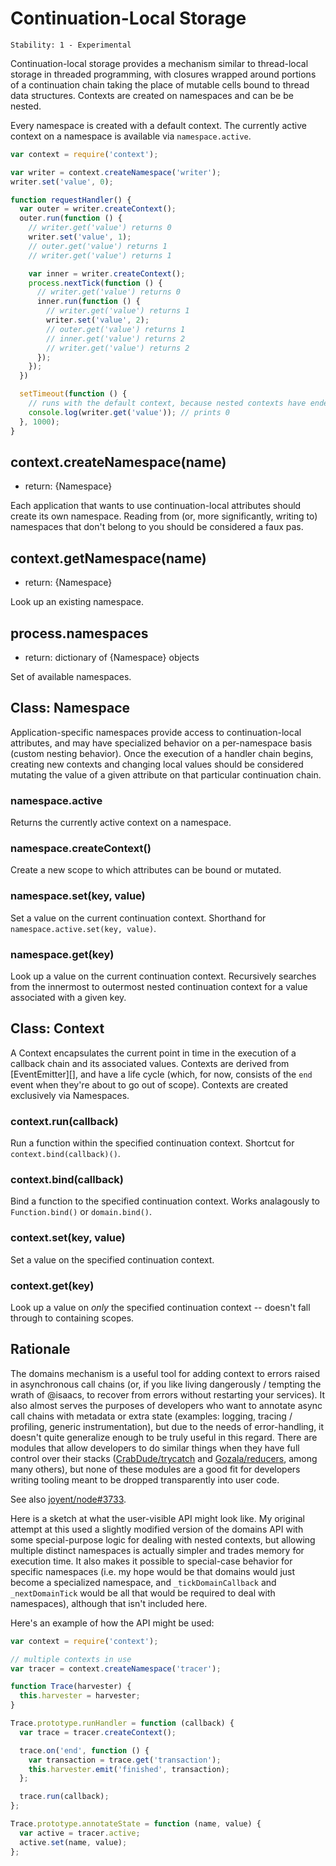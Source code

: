 # Continuation-Local Storage

    Stability: 1 - Experimental

Continuation-local storage provides a mechanism similar to thread-local storage
in threaded programming, with closures wrapped around portions of a
continuation chain taking the place of mutable cells bound to thread data
structures. Contexts are created on namespaces and can be be nested.

Every namespace is created with a default context. The currently active
context on a namespace is available via `namespace.active`.

```javascript
var context = require('context');

var writer = context.createNamespace('writer');
writer.set('value', 0);

function requestHandler() {
  var outer = writer.createContext();
  outer.run(function () {
    // writer.get('value') returns 0
    writer.set('value', 1);
    // outer.get('value') returns 1
    // writer.get('value') returns 1

    var inner = writer.createContext();
    process.nextTick(function () {
      // writer.get('value') returns 0
      inner.run(function () {
        // writer.get('value') returns 1
        writer.set('value', 2);
        // outer.get('value') returns 1
        // inner.get('value') returns 2
        // writer.get('value') returns 2
      });
    });
  })

  setTimeout(function () {
    // runs with the default context, because nested contexts have ended
    console.log(writer.get('value')); // prints 0
  }, 1000);
}
```

## context.createNamespace(name)

* return: {Namespace}

Each application that wants to use continuation-local attributes should create
its own namespace. Reading from (or, more significantly, writing to) namespaces
that don't belong to you should be considered a faux pas.

## context.getNamespace(name)

* return: {Namespace}

Look up an existing namespace.

## process.namespaces

* return: dictionary of {Namespace} objects

Set of available namespaces.

## Class: Namespace

Application-specific namespaces provide access to continuation-local
attributes, and may have specialized behavior on a per-namespace basis (custom
nesting behavior). Once the execution of a handler chain begins, creating new
contexts and changing local values should be considered mutating the value of a
given attribute on that particular continuation chain.

### namespace.active

Returns the currently active context on a namespace.

### namespace.createContext()

Create a new scope to which attributes can be bound or mutated.

### namespace.set(key, value)

Set a value on the current continuation context. Shorthand for
`namespace.active.set(key, value)`.

### namespace.get(key)

Look up a value on the current continuation context. Recursively searches from
the innermost to outermost nested continuation context for a value associated
with a given key.

## Class: Context

A Context encapsulates the current point in time in the execution of a callback
chain and its associated values. Contexts are derived from [EventEmitter][],
and have a life cycle (which, for now, consists of the `end` event when they're
about to go out of scope). Contexts are created exclusively via Namespaces.

### context.run(callback)

Run a function within the specified continuation context. Shortcut for
`context.bind(callback)()`.

### context.bind(callback)

Bind a function to the specified continuation context. Works analagously to
`Function.bind()` or `domain.bind()`.

### context.set(key, value)

Set a value on the specified continuation context.

### context.get(key)

Look up a value on *only* the specified continuation context -- doesn't fall
through to containing scopes.

## Rationale

The domains mechanism is a useful tool for adding context to errors
raised in asynchronous call chains (or, if you like living dangerously /
tempting the wrath of @isaacs, to recover from errors without restarting
your services). It also almost serves the purposes of developers
who want to annotate async call chains with metadata or extra state
(examples: logging, tracing / profiling, generic instrumentation),
but due to the needs of error-handling, it doesn't quite generalize
enough to be truly useful in this regard. There are modules that allow
developers to do similar things when they have full control over their
stacks ([CrabDude/trycatch](https://github.com/CrabDude/trycatch) and
[Gozala/reducers](https://github.com/Gozala/reducers), among many
others), but none of these modules are a good fit for developers writing
tooling meant to be dropped transparently into user code.

See also [joyent/node#3733](https://github.com/joyent/issues/3733).

Here is a sketch at what the user-visible API might look like. My
original attempt at this used a slightly modified version of the domains
API with some special-purpose logic for dealing with nested contexts,
but allowing multiple distinct namespaces is actually simpler and trades
memory for execution time. It also makes it possible to special-case
behavior for specific namespaces (i.e. my hope would be that domains
would just become a specialized namespace, and `_tickDomainCallback`
and `_nextDomainTick` would be all that would be required to deal with
namespaces), although that isn't included here.

Here's an example of how the API might be used:

```javascript
var context = require('context');

// multiple contexts in use
var tracer = context.createNamespace('tracer');

function Trace(harvester) {
  this.harvester = harvester;
}

Trace.prototype.runHandler = function (callback) {
  var trace = tracer.createContext();

  trace.on('end', function () {
    var transaction = trace.get('transaction');
    this.harvester.emit('finished', transaction);
  };

  trace.run(callback);
};

Trace.prototype.annotateState = function (name, value) {
  var active = tracer.active;
  active.set(name, value);
};
```
